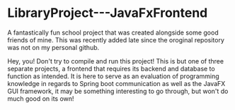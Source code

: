# LibraryProject---JavaFxFrontend
A fantastically fun school project that was created alongside some good friends of mine. This was recently added late since the oroginal repository was not on my personal github. 

Hey, you! Don't try to compile and run this project! This is but one of three separate projects, a frontend that requires its backend and database to function as intended. It is here to serve as an evaluation of programming knowledge in regards to Spring boot communication as well as the JavaFX GUI framework, it may be something interesting to go through, but won't do much good on its own!
